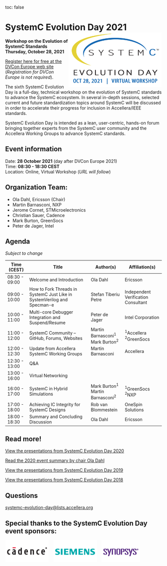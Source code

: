 toc: false

# SystemC Evolution Day 2021 <img style="float: right; width:300px;" src="/images/sced2021.png">

**Workshop on the Evolution of SystemC Standards
Thursday, October 28, 2021**

[Register here for free at the DVCon Europe web site](https://dvcon-europe.org/registration/)<br>(*Registration for DVCon Europe is not required*).

The sixth SystemC Evolution Day is a full-day, technical workshop on the evolution of SystemC standards to advance the SystemC ecosystem. In several in-depth sessions, selected current and future standardization topics around SystemC will be discussed in order to accelerate their progress for inclusion in Accellera/IEEE standards.

SystemC Evolution Day is intended as a lean, user-centric, hands-on forum bringing together experts from the SystemC user community and the Accellera Working Groups to advance SystemC standards.

## Event information

Date: **28 October 2021** (day after DVCon Europe 2021)<br>
Time: **08:30 - 18:30 CEST**<br>
Location: Online, Virtual Workshop (*URL will follow*)

## Organization Team:

 * Ola Dahl, Ericsson (Chair)
 * Martin Barnasconi, NXP
 * Jerome Cornet, STMicroelectronics
 * Christian Sauer, Cadence
 * Mark Burton, GreenSocs
 * Peter de Jager, Intel

## Agenda

*Subject to change*

|Time (CEST) | Title | Author(s) | Affiliation(s) |
| ----------- | ----------- | ----------- | ----------- |
|08:30 - 09:00 | Welcome and Introduction | Ola Dahl | Ericsson |
|09:00 - 10:00 | How to Fork Threads in SystemC Just Like in SystemVerilog and Specman-e | Stefan Tiberiu Petre	| Independent Verification Consultant |
|10:00 - 11:00 | Multi-core Debugger Integration and Suspend/Resume | Peter de Jager | Intel Corporation |
|11:00 - 12:00 | SystemC Community – GitHub, Forums, Websites | Martin Barnasconi<sup>1</sup><br> Mark Burton<sup>2</sup> | <sup>1</sup>Accellera<br> <sup>2</sup>GreenSocs |
|12:00 - 12:30 | Update from Accellera SystemC Working Groups | Martin Barnasconi | Accellera |
|12:30 - 13:00 | Q&A | 
|13:00 - 16:00 | Virtual Networking |
|16:00 - 17:00 | SystemC in Hybrid Simulations | Mark Burton<sup>1</sup><br> Martin Barnasconi<sup>2</sup> | <sup>1</sup>GreenSocs<br><sup>2</sup>NXP |
|17:00 - 18:00 | Achieving IC Integrity for SystemC Designs | Rob van Blommestein | OneSpin Solutions |
|18:00 - 18:30 | Summary and Concluding Discussion | Ola Dahl | Ericsson |


## Read more!

[View the presentations from SystemC Evolution Day 2020](https://www.accellera.org/images/Presentations_SCED_2020.zip)

[Read the 2020 event summary by chair Ola Dahl](https://www.accellera.org/news/events/systemc-evolution-day-2020/summary)

[View the presentations from SystemC Evolution Day 2019](https://www.accellera.org/images/Presentations_SCED_2019.zip)

[View the presentations from SystemC Evolution Day 2018](https://www.accellera.org/images/Presentations_SCED_2018.zip)


## Questions

[systemc-evolution-day@lists.accellera.org](mailto:systemc-evolution-day@lists.accellera.org)

## Special thanks to the SystemC Evolution Day event sponsors:

<p><a href="http://www.cadence.com/" target="_blank" rel="noopener noreferrer"><img style="display: inline-block; padding-right: 15px;" src="/images/logo-cadence-sponsor.png" alt="Cadence" /></a><a href="http://www.mentor.com/" target="_blank" rel="noopener noreferrer"><img style="display: inline-block; padding-right: 15px;" src="/images/logo-siemens-sponsor.png" alt="Siemens EDA" /></a><a href="http://www.synopsys.com/" target="_blank" rel="noopener noreferrer"><img style="display: inline-block;" src="/images/logo-synopsys-sponsor.png" alt="Synopsys" /></a></p>
